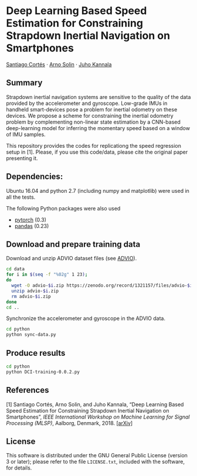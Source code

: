 # Deep Learning Based Speed Estimation for Constraining Strapdown Inertial Navigation on Smartphones

[Santiago Cortés](https://research.aalto.fi/portal/santiago.cortesreina.html) · [Arno Solin](http://arno.solin.fi) · [Juho Kannala](https://users.aalto.fi/~kannalj1/) 

## Summary

Strapdown inertial navigation systems are sensitive to the quality of the data provided by the accelerometer and gyroscope. Low-grade IMUs in handheld smart-devices pose a problem for inertial odometry on these devices. We propose a scheme for constraining the inertial odometry problem by complementing non-linear state estimation by a CNN-based deep-learning model for inferring the momentary speed based on a window of IMU samples.

This repository provides the codes for replicationg the speed regression setup in [1]. Please, if you use this code/data, please cite the original paper presenting it.

## Dependencies:

Ubuntu 16.04 and python 2.7 (including numpy and matplotlib) were used in all the tests.

The following Python packages were also used
* [pytorch](https://pytorch.org/) (0.3)
* [pandas](https://pandas.pydata.org/) (0.23)

## Download and prepare training data

Download and unzip ADVIO dataset files (see 
[ADVIO](https://github.com/AaltoVision/ADVIO)).

```bash
cd data
for i in $(seq -f "%02g" 1 23);
do
  wget -O advio-$i.zip https://zenodo.org/record/1321157/files/advio-$i.zip
  unzip advio-$i.zip
  rm advio-$i.zip	
done
cd ..
```
Synchronize the accelerometer and gyroscope in the ADVIO data.

```bash
cd python
python sync-data.py
```

## Produce results

```bash
cd python
python DCI-training-0.0.2.py

```

## References

[1] Santiago Cortés, Arno Solin, and Juho Kannala, “Deep Learning Based Speed Estimation for Constraining Strapdown Inertial Navigation on Smartphones”, *IEEE International Workshop on Machine Learning for Signal Processing (MLSP)*, Aalborg, Denmark, 2018. [[arXiv]](https://arxiv.org/abs/1808.03485)


## License

This software is distributed under the GNU General Public License (version 3 or later); please refer to the file `LICENSE.txt`, included with the software, for details. 
